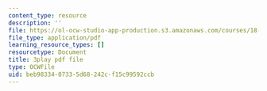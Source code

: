 ```yaml
---
content_type: resource
description: ''
file: https://ol-ocw-studio-app-production.s3.amazonaws.com/courses/18-03sc-differential-equations-fall-2011/beb9833407335d68242cf15c99592ccb_9KbpbBMThTE.pdf
file_type: application/pdf
learning_resource_types: []
resourcetype: Document
title: 3play pdf file
type: OCWFile
uid: beb98334-0733-5d68-242c-f15c99592ccb
---
```

